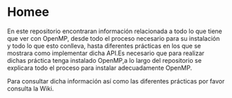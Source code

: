 # Homee
En este repositorio encontraran información relacionada a todo lo que tiene que ver con OpenMP, desde todo el proceso necesario para su instalación y todo lo que esto conlleva, hasta diferentes prácticas en los que se mostrara como implementar dicha API.Es necesario que para realizar dichas práctica tenga instalado OpenMP,a lo largo del repositorio se explicara todo el proceso para instalar adecuadamente OpenMP.

Para consultar dicha información así como las diferentes prácticas por favor consulta la Wiki.
